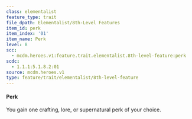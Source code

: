 ```yaml
---
class: elementalist
feature_type: trait
file_dpath: Elementalist/8th-Level Features
item_id: perk
item_index: '01'
item_name: Perk
level: 8
scc:
  - mcdm.heroes.v1:feature.trait.elementalist.8th-level-feature:perk
scdc:
  - 1.1.1:5.1.8.2:01
source: mcdm.heroes.v1
type: feature/trait/elementalist/8th-level-feature
---
```


#### Perk

You gain one crafting, lore, or supernatural perk of your choice.
